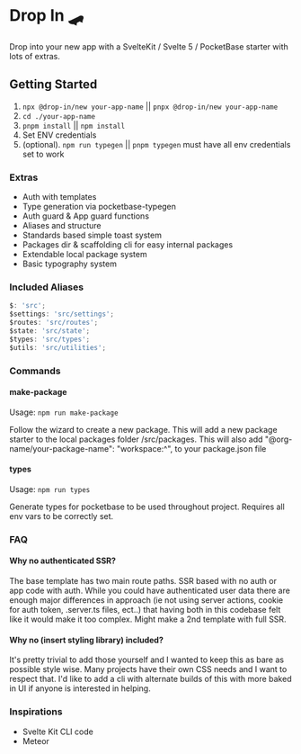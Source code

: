# Drop In 🛹

Drop into your new app with a SvelteKit / Svelte 5 / PocketBase starter with lots of extras.

## Getting Started

1. `npx @drop-in/new your-app-name` || `pnpx @drop-in/new your-app-name`
2. `cd ./your-app-name`
3. `pnpm install` || `npm install`
4. Set ENV credentials
5. (optional). `npm run typegen` || `pnpm typegen` must have all env credentials set to work

### Extras

- Auth with templates
- Type generation via pocketbase-typegen
- Auth guard & App guard functions
- Aliases and structure
- Standards based simple toast system
- Packages dir & scaffolding cli for easy internal packages
- Extendable local package system
- Basic typography system

### Included Aliases

```js
$: 'src';
$settings: 'src/settings';
$routes: 'src/routes';
$state: 'src/state';
$types: 'src/types';
$utils: 'src/utilities';
```

### Commands

#### make-package

Usage: `npm run make-package`

Follow the wizard to create a new package. This will add a new package starter to the local packages folder /src/packages. This will also add "@org-name/your-package-name": "workspace:^", to your package.json file

#### types

Usage: `npm run types`

Generate types for pocketbase to be used throughout project. Requires all env vars to be correctly set.

### FAQ

#### Why no authenticated SSR?

The base template has two main route paths. SSR based with no auth or app code with auth. While you could have authenticated user data there are enough major differences in approach (ie not using server actions, cookie for auth token, .server.ts files, ect..) that having both in this codebase felt like it would make it too complex. Might make a 2nd template with full SSR.

#### Why no (insert styling library) included?

It's pretty trivial to add those yourself and I wanted to keep this as bare as possible style wise. Many projects have their own CSS needs and I want to respect that. I'd like to add a cli with alternate builds of this with more baked in UI if anyone is interested in helping.

### Inspirations

- Svelte Kit CLI code
- Meteor
